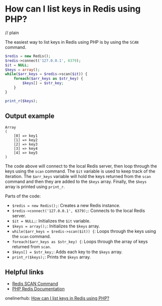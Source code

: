 # How can I list keys in Redis using PHP?
// plain

The easiest way to list keys in Redis using PHP is by using the `SCAN` command.

```php
$redis = new Redis();
$redis->connect('127.0.0.1', 6379);
$it = NULL;
$keys = array();
while($arr_keys = $redis->scan($it)) {
    foreach($arr_keys as $str_key) {
        $keys[] = $str_key;
    }
}

print_r($keys);
```

## Output example

```
Array
(
    [0] => key1
    [1] => key2
    [2] => key3
    [3] => key4
    [4] => key5
)
```

The code above will connect to the local Redis server, then loop through the keys using the `scan` command. The `$it` variable is used to keep track of the iteration. The `$arr_keys` variable will hold the keys returned from the `scan` command and then they are added to the `$keys` array. Finally, the `$keys` array is printed using `print_r`.

Parts of the code:

- `$redis = new Redis();`: Creates a new Redis instance.
- `$redis->connect('127.0.0.1', 6379);`: Connects to the local Redis server.
- `$it = NULL;`: Initializes the `$it` variable.
- `$keys = array();`: Initializes the `$keys` array.
- `while($arr_keys = $redis->scan($it)) {`: Loops through the keys using the `scan` command.
- `foreach($arr_keys as $str_key) {`: Loops through the array of keys returned from `scan`.
- `$keys[] = $str_key;`: Adds each key to the `$keys` array.
- `print_r($keys);`: Prints the `$keys` array.

## Helpful links

- [Redis SCAN Command](https://redis.io/commands/scan)
- [PHP Redis Documentation](https://www.php.net/manual/en/book.redis.php)

onelinerhub: [How can I list keys in Redis using PHP?](https://onelinerhub.com/predis/how-can-i-list-keys-in-redis-using-php)